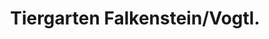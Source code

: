 ---
title: "Tiergarten Falkenstein/Vogtl."
url: /falkenstein-vogtl/tiergarten-falkenstein-vogtl/
shop: Tickets
---